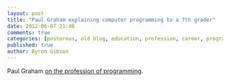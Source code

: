```yaml
---
layout: post
title: "Paul Graham explaining computer programming to a 7th grader"
date: 2012-06-07 21:40
comments: true
categories: [posterous, old blog, education, profession, career, programming, software engineering]
published: true
author: Byron Gibson
---
```

Paul Graham [on the profession of programming][1].  

[1]:    http://paulgraham.com/int.html
